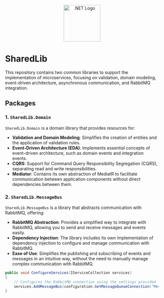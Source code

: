 <p align="center">
  <a href="https://dotnet.microsoft.com/" target="blank"><img src="https://upload.wikimedia.org/wikipedia/commons/e/ee/.NET_Core_Logo.svg" width="120" alt=".NET Logo" /></a>
</p>


# SharedLib

This repository contains two common libraries to support the implementation of microservices, focusing on validation, domain modeling, event-driven architecture, asynchronous communication, and RabbitMQ integration.

## Packages

### 1. `SharedLib.Domain`
`SharedLib.Domain` is a domain library that provides resources for:

- **Validation and Domain Modeling**: Simplifies the creation of entities and the application of validation rules.
- **Event-Driven Architecture (EDA)**: Implements essential concepts of event-driven architecture, such as domain events and integration events.
- **CQRS**: Support for Command Query Responsibility Segregation (CQRS), separating read and write responsibilities.
- **Mediator**: Contains its own abstraction of MediatR to facilitate communication between application components without direct dependencies between them.

### 2. `SharedLib.MessageBus`
`SharedLib.MessageBus` is a library that abstracts communication with RabbitMQ, offering:

- **RabbitMQ Abstraction**: Provides a simplified way to integrate with RabbitMQ, allowing you to send and receive messages and events easily.
- **Dependency Injection**: The library includes its own implementation of dependency injection to configure and manage communication with RabbitMQ.
- **Ease of Use**: Simplifies the publishing and subscribing of events and messages in an intuitive way, without the need to manually manage complex communication with RabbitMQ.

```csharp
public void ConfigureServices(IServiceCollection services)
{
    // Configures the RabbitMQ connection using the settings provided
    services.AddMessageBus(configuration.GetMessageQueueConnection("MessageBus"));
}

